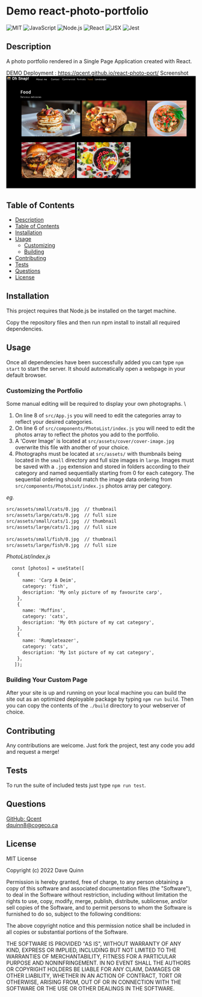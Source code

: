 
# Demo react-photo-portfolio
 
 ![MIT](https://img.shields.io/badge/License-MIT-orange)  ![JavaScript](https://img.shields.io/badge/Tech-JavaScript-lightblue)  ![Node.js](https://img.shields.io/badge/Tech-Node.js-lightblue)  ![React](https://img.shields.io/badge/Tech-React-lightblue)  ![JSX](https://img.shields.io/badge/Tech-JSX-lightblue)  ![Jest](https://img.shields.io/badge/Tech-Jest-lightblue) 

## Description
A photo portfolio rendered in a Single Page Application created with React.  

DEMO Deployment : https://qcent.github.io/react-photo-port/
Screenshot \
![Screenshot](./assets/images/app-screenshot-1.png)

## Table of Contents

* [Description](#description)
* [Table of Contents](#table-of-contents)
* [Installation](#installation)
* [Usage](#usage)
  * [Customizing](#customizing-the-portfolio)
  * [Building](#building-your-portfolio)
* [Contributing](#contributing)
* [Tests](#tests)
* [Questions](#questions)
* [License](#license)

## Installation

This project requires that Node.js be installed on the target machine.

Copy the repository files and then run npm install to install all required dependencies.

## Usage

Once all dependencies have been successfully added you can type `npm start` to start the server. It should automatically open a webpage in your default browser.

### Customizing the Portfolio

Some manual editing will be required to display your own photographs. \
1. On line 8 of `src/App.js` you will need to edit the categories array to reflect your desired categories.
2. On line 6 of `src/components/PhotoList/index.js` you will need to edit the photos array to reflect the photos you add to the portfolio.
3. A 'Cover Image' is located at `src/assets/cover/cover-image.jpg` overwrite this file with another of your choice.
4. Photographs must be located at `src/assets/` with thumbnails being located in the `small` directory and full size images in `large`.  Images must be saved with a `.jpg` extension and stored in folders according to their category and named sequentially starting from 0 for each category. The sequential ordering should match the image data ordering from `src/components/PhotoList/index.js` photos array per category. 

*eg.*
```
src/assets/small/cats/0.jpg  // thumbnail
src/assets/large/cats/0.jpg  // full size
src/assets/small/cats/1.jpg  // thumbnail
src/assets/large/cats/1.jpg  // full size

src/assets/small/fish/0.jpg  // thumbnail
src/assets/large/fish/0.jpg  // full size
```
*PhotoList/index.js*
```
  const [photos] = useState([
    {
      name: 'Carp A Deim',
      category: 'fish',
      description: 'My only picture of my favourite carp',
    },
    {
      name: 'Muffins',
      category: 'cats',
      description: 'My 0th picture of my cat category',
    },
    {
      name: 'Rumpleteazer',
      category: 'cats',
      description: 'My 1st picture of my cat category',
    },
   ]);
```

### Building Your Custom Page

After your site is up and running on your local machine you can build the site out as an optimized deployable package by typing `npm run build`. Then you can copy the contents of the `./build` directory to your webserver of choice.

## Contributing

Any contributions are welcome. Just fork the project, test any code you add and request a merge! 

## Tests

To run the suite of included tests just type `npm run test`.

## Questions

[GitHub: Qcent](https://github.com/Qcent)  
dquinn8@cogeco.ca

   
## License

MIT License

Copyright (c) 2022 Dave Quinn

Permission is hereby granted, free of charge, to any person obtaining a copy
of this software and associated documentation files (the "Software"), to deal
in the Software without restriction, including without limitation the rights
to use, copy, modify, merge, publish, distribute, sublicense, and/or sell
copies of the Software, and to permit persons to whom the Software is
furnished to do so, subject to the following conditions:

The above copyright notice and this permission notice shall be included in all
copies or substantial portions of the Software.

THE SOFTWARE IS PROVIDED "AS IS", WITHOUT WARRANTY OF ANY KIND, EXPRESS OR
IMPLIED, INCLUDING BUT NOT LIMITED TO THE WARRANTIES OF MERCHANTABILITY,
FITNESS FOR A PARTICULAR PURPOSE AND NONINFRINGEMENT. IN NO EVENT SHALL THE
AUTHORS OR COPYRIGHT HOLDERS BE LIABLE FOR ANY CLAIM, DAMAGES OR OTHER
LIABILITY, WHETHER IN AN ACTION OF CONTRACT, TORT OR OTHERWISE, ARISING FROM,
OUT OF OR IN CONNECTION WITH THE SOFTWARE OR THE USE OR OTHER DEALINGS IN THE
SOFTWARE.
                 

     

